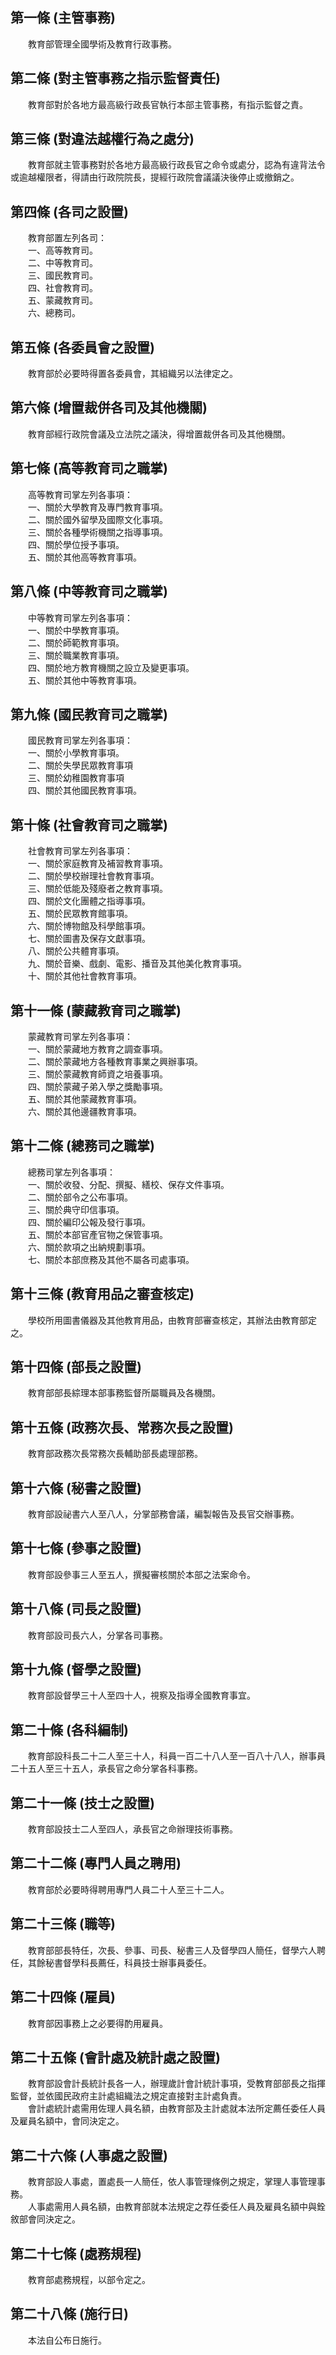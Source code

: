 第一條 (主管事務)
-----------------
　　教育部管理全國學術及教育行政事務。  


第二條 (對主管事務之指示監督責任)
---------------------------------
　　教育部對於各地方最高級行政長官執行本部主管事務，有指示監督之責。  


第三條 (對違法越權行為之處分)
-----------------------------
　　教育部就主管事務對於各地方最高級行政長官之命令或處分，認為有違背法令或逾越權限者，得請由行政院院長，提經行政院會議議決後停止或撤銷之。  


第四條 (各司之設置)
-------------------
　　教育部置左列各司：  
　　一、高等教育司。  
　　二、中等教育司。  
　　三、國民教育司。  
　　四、社會教育司。  
　　五、蒙藏教育司。  
　　六、總務司。  


第五條 (各委員會之設置)
-----------------------
　　教育部於必要時得置各委員會，其組織另以法律定之。  


第六條 (增置裁併各司及其他機關)
-------------------------------
　　教育部經行政院會議及立法院之議決，得增置裁併各司及其他機關。  


第七條 (高等教育司之職掌)
-------------------------
　　高等教育司掌左列各事項：  
　　一、關於大學教育及專門教育事項。  
　　二、關於國外留學及國際文化事項。  
　　三、關於各種學術機關之指導事項。  
　　四、關於學位授予事項。  
　　五、關於其他高等教育事項。  


第八條 (中等教育司之職掌)
-------------------------
　　中等教育司掌左列各事項：  
　　一、關於中學教育事項。  
　　二、關於師範教育事項。  
　　三、關於職業教育事項。  
　　四、關於地方教育機關之設立及變更事項。  
　　五、關於其他中等教育事項。  


第九條 (國民教育司之職掌)
-------------------------
　　國民教育司掌左列各事項：  
　　一、關於小學教育事項。  
　　二、關於失學民眾教育事項  
　　三、關於幼稚園教育事項  
　　四、關於其他國民教育事項。  


第十條 (社會教育司之職掌)
-------------------------
　　社會教育司掌左列各事項：  
　　一、關於家庭教育及補習教育事項。  
　　二、關於學校辦理社會教育事項。  
　　三、關於低能及殘廢者之教育事項。  
　　四、關於文化團體之指導事項。  
　　五、關於民眾教育館事項。  
　　六、關於博物館及科學館事項。  
　　七、關於圖書及保存文獻事項。  
　　八、關於公共體育事項。  
　　九、關於音樂、戲劇、電影、播音及其他美化教育事項。  
　　十、關於其他社會教育事項。  


第十一條 (蒙藏教育司之職掌)
---------------------------
　　蒙藏教育司掌左列各事項：  
　　一、關於蒙藏地方教育之調查事項。  
　　二、關於蒙藏地方各種教育事業之興辦事項。  
　　三、關於蒙藏教育師資之培養事項。  
　　四、關於蒙藏子弟入學之獎勵事項。  
　　五、關於其他蒙藏教育事項。  
　　六、關於其他邊疆教育事項。  


第十二條 (總務司之職掌)
-----------------------
　　總務司掌左列各事項：  
　　一、關於收發、分配、撰擬、繕校、保存文件事項。  
　　二、關於部令之公布事項。  
　　三、關於典守印信事項。  
　　四、關於編印公報及發行事項。  
　　五、關於本部官產官物之保管事項。  
　　六、關於款項之出納規劃事項。  
　　七、關於本部庶務及其他不屬各司處事項。  


第十三條 (教育用品之審查核定)
-----------------------------
　　學校所用圖書儀器及其他教育用品，由教育部審查核定，其辦法由教育部定之。  


第十四條 (部長之設置)
---------------------
　　教育部部長綜理本部事務監督所屬職員及各機關。  


第十五條 (政務次長、常務次長之設置)
-----------------------------------
　　教育部政務次長常務次長輔助部長處理部務。  


第十六條 (秘書之設置)
---------------------
　　教育部設祕書六人至八人，分掌部務會議，編製報告及長官交辦事務。  


第十七條 (參事之設置)
---------------------
　　教育部設參事三人至五人，撰擬審核關於本部之法案命令。  


第十八條 (司長之設置)
---------------------
　　教育部設司長六人，分掌各司事務。  


第十九條 (督學之設置)
---------------------
　　教育部設督學三十人至四十人，視察及指導全國教育事宜。  


第二十條 (各科編制)
-------------------
　　教育部設科長二十二人至三十人，科員一百二十八人至一百八十八人，辦事員二十五人至三十五人，承長官之命分掌各科事務。  


第二十一條 (技士之設置)
-----------------------
　　教育部設技士二人至四人，承長官之命辦理技術事務。  


第二十二條 (專門人員之聘用)
---------------------------
　　教育部於必要時得聘用專門人員二十人至三十二人。  


第二十三條 (職等)
-----------------
　　教育部部長特任，次長、參事、司長、秘書三人及督學四人簡任，督學六人聘任，其餘秘書督學科長薦任，科員技士辦事員委任。  


第二十四條 (雇員)
-----------------
　　教育部因事務上之必要得酌用雇員。  


第二十五條 (會計處及統計處之設置)
---------------------------------
　　教育部設會計長統計長各一人，辦理歲計會計統計事項，受教育部部長之指揮監督，並依國民政府主計處組織法之規定直接對主計處負責。  
　　會計處統計處需用佐理人員名額，由教育部及主計處就本法所定薦任委任人員及雇員名額中，會同決定之。  


第二十六條 (人事處之設置)
-------------------------
　　教育部設人事處，置處長一人簡任，依人事管理條例之規定，掌理人事管理事務。  
　　人事處需用人員名額，由教育部就本法規定之荐任委任人員及雇員名額中與銓敘部會同決定之。  


第二十七條 (處務規程)
---------------------
　　教育部處務規程，以部令定之。  


第二十八條 (施行日)
-------------------
　　本法自公布日施行。